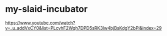 # my-slaid-incubator

https://www.youtube.com/watch?v=_u_addVxCY0&list=PLcvhF2Wqh7DPD5sRK3lw4bjBsKdgY2bPi&index=29
